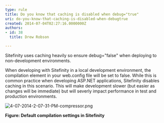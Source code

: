 ```yaml
---
type: rule
title: Do you know that caching is disabled when debug="true"
uri: do-you-know-that-caching-is-disabled-when-debugtrue
created: 2014-07-04T02:27:16.0000000Z
authors:
- id: 38
  title: Drew Robson

---
```


 ​​Sitefinity uses caching heavily so ensure debug="false" when deploying to non-development environments. 
​

When developing with Sitefinity in a local development environment, the compilation element in your web.config file will be set to false. While this is common practice when developing ASP.NET applications, Sitefinity disables caching in this scenario. This will make development slower (but easier as changes will be immediate) but will severly impact performance in test and production environments.

![4-07-2014-2-07-31-PM-compressor.png](/PublishingImages/4-07-2014-2-07-31-PM-compressor.png)

**Figure: Default compilation settings in Sitefinity**

